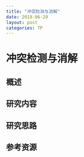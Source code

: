 ```yaml
---
title: "冲突检测与消解"
date: 2019-06-29
layout: post
categories: TP
---
```

# 冲突检测与消解
## 概述

## 研究内容

## 研究思路

## 参考资源
